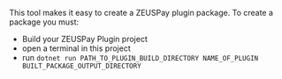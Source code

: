 This tool makes it easy to create a ZEUSPay plugin package. To create a package you must:
* Build your ZEUSPay Plugin project
* open a terminal in this project
* run `dotnet run PATH_TO_PLUGIN_BUILD_DIRECTORY NAME_OF_PLUGIN BUILT_PACKAGE_OUTPUT_DIRECTORY`
